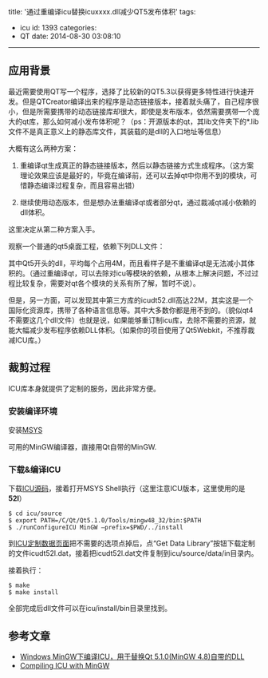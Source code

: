 title: '通过重编译icu替换icuxxxx.dll减少QT5发布体积'
tags:
  - icu
id: 1393
categories:
  - QT
date: 2014-08-30 03:08:10
---

## 应用背景

最近需要使用QT写一个程序，选择了比较新的QT5.3以获得更多特性进行快速开发。但是QTCreator编译出来的程序是动态链接版本，接着就头痛了，自己程序很小，但是所需要携带的动态链接库却很大，即使是发布版本，依然需要携带一个庞大的qt库，那么如何减小发布体积呢？（ps：开源版本的qt，其lib文件夹下的\*.lib文件不是真正意义上的静态库文件，其装载的是dll的入口地址等信息）

大概有这么两种方案：

1. 重编译qt生成真正的静态链接版本，然后以静态链接方式生成程序。（这方案理论效果应该是最好的，毕竟在编译前，还可以去掉qt中你用不到的模块，可惜静态编译过程复杂，而且容易出错）

2. 继续使用动态版本，但是想办法重编译qt或者部分qt，通过裁减qt减小依赖的dll体积。

这里决定从第二种方案入手。

<!--more-->

观察一个普通的qt5桌面工程，依赖下列DLL文件：

其中Qt5开头的dll，平均每个占用4M，而且看样子是不重编译qt是无法减小其体积的。（通过重编译qt，可以去除对icu等模块的依赖，从根本上解决问题，不过过程比较复杂，需要对qt各个模块的关系有所了解，暂时不说）。

但是，另一方面，可以发现其中第三方库的icudt52.dll高达22M，其实这是一个国际化资源库，携带了各种语言信息等。其中大多数你都是用不到的。（貌似qt4不需要这几个dll文件）也就是说，如果能够重订制icu库，去除不需要的资源，就能大幅减少发布程序依赖DLL体积。（如果你的项目使用了Qt5Webkit，不推荐裁减ICU库。）

## 裁剪过程

ICU库本身就提供了定制的服务，因此非常方便。

### 安装编译环境

安装[MSYS](http://sourceforge.net/projects/mingw/files/MSYS/Base/msys-core/msys-1.0.11/MSYS-1.0.11.exe/download?use_mirror=garr.  "http://sourceforge.net/projects/mingw/files/MSYS/Base/msys-core/msys-1.0.11/MSYS-1.0.11.exe/download?use_mirror=garr. ")

可用的MinGW编译器，直接用Qt自带的MinGW. 

### 下载&编译ICU

下载[ICU源码](http://site.icu-project.org/download  "http://site.icu-project.org/download ")，接着打开MSYS Shell执行（这里注意ICU版本，这里使用的是**52l**） 

```
$ cd icu/source 
$ export PATH=/C/Qt/Qt5.1.0/Tools/mingw48_32/bin:$PATH 
$ ./runConfigureICU MinGW –prefix=$PWD/../install 
```

到[ICU定制数据页面](http://apps.icu-project.org/datacustom/ICUData50.html  "http://apps.icu-project.org/datacustom/ICUData50.html ")把不需要的选项点掉后，点“Get Data Library”按钮下载定制的文件icudt52l.dat，接着把icudt52l.dat文件复制到icu/source/data/in目录内。 

接着执行： 

```
$ make 
$ make install 
```

全部完成后dll文件可以在icu/install/bin目录里找到。

## 参考文章

- [Windows MinGW下编译ICU，用于替换Qt 5.1.0(MinGW 4.8)自带的DLL](http://www.hellprototypes.com/archives/161#postcomment "http://www.hellprototypes.com/archives/161#postcomment")
- [Compiling ICU with MinGW](http://qt-project.org/wiki/Compiling-ICU-with-MinGW "http://qt-project.org/wiki/Compiling-ICU-with-MinGW")
